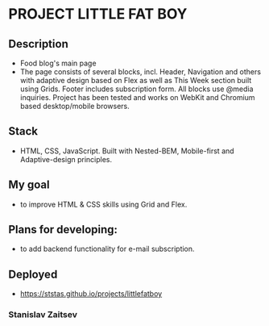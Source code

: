 # PROJECT LITTLE FAT BOY

## Description
* Food blog's main page
* The page consists of several blocks, incl. Header, Navigation and others with adaptive design based on Flex as well as This Week section   built using Grids. Footer includes subscription form. All blocks use @media inquiries. Project has been tested and works on WebKit and Chromium based desktop/mobile browsers.

## Stack
* HTML, CSS, JavaScript. Built with Nested-BEM, Mobile-first and Adaptive-design principles.

## My goal
* to improve HTML & CSS skills using Grid and Flex.

## Plans for developing:  
* to add backend functionality for e-mail subscription.

## Deployed
* https://ststas.github.io/projects/littlefatboy

### Stanislav Zaitsev
